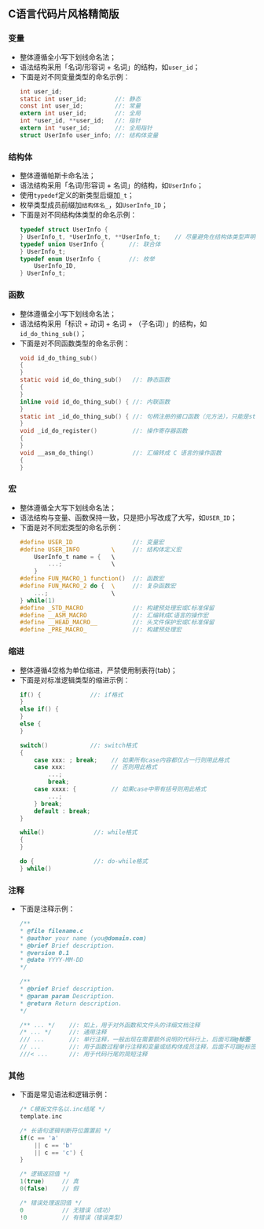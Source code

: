 ## C语言代码片风格精简版


### 变量

- 整体遵循全小写下划线命名法；
- 语法结构采用「名词/形容词 + 名词」的结构，如`user_id`；
- 下面是对不同变量类型的命名示例：
    ```c
    int user_id;   
    static int user_id;        //: 静态
    const int user_id;         //: 常量
    extern int user_id;        //: 全局
    int *user_id, **user_id;   //: 指针
    extern int *user_id;       //: 全局指针
    struct UserInfo user_info; //: 结构体变量
    ```

### 结构体

- 整体遵循帕斯卡命名法；
- 语法结构采用「名词/形容词 + 名词」的结构，如`UserInfo`；
- 使用`typedef`定义的新类型后缀加`_t`；
- 枚举类型成员前缀加`结构体名_`，如`UserInfo_ID`；
- 下面是对不同结构体类型的命名示例：
    ```c
    typedef struct UserInfo {
    } UserInfo_t, *UserInfo_t, **UserInfo_t;    // 尽量避免在结构体类型声明时声明指针类型
    typedef union UserInfo {       //: 联合体
    } UserInfo_t;   
    typedef enum UserInfo {        //: 枚举
        UserInfo_ID,
    } UserInfo_t;  
    ```

### 函数

- 整体遵循全小写下划线命名法；
- 语法结构采用「标识 + 动词 + 名词 + （子名词）」的结构，如`id_do_thing_sub()`；
- 下面是对不同函数类型的命名示例：
    ```c
    void id_do_thing_sub()         
    {
    }
    static void id_do_thing_sub()   //: 静态函数
    {
    }
    inline void id_do_thing_sub() { //: 内联函数
    }
    static int _id_do_thing_sub() { //: 句柄注册的接口函数（元方法），只能是static类型
    }
    void _id_do_register()          //: 操作寄存器函数
    {
    }
    void __asm_do_thing()           //: 汇编转成 C 语言的操作函数
    {
    }
    ```

### 宏

- 整体遵循全大写下划线命名法；
- 语法结构与变量、函数保持一致，只是把小写改成了大写，如`USER_ID`；
- 下面是对不同宏类型的命名示例：
    ```c
    #define USER_ID                 //: 变量宏
    #define USER_INFO         \     //: 结构体定义宏
        UserInfo_t name = {   \
            ...;              \
        }
    #define FUN_MACRO_1 function()  //: 函数宏
    #define FUN_MACRO_2 do {  \     //: 复杂函数宏
        ...;                  \
    } while(1)
    #define _STD_MACRO              //: 构建预处理宏或C标准保留
    #define __ASM_MACRO             //: 汇编转成C语言的操作宏
    #define __HEAD_MACRO__          //: 头文件保护宏或C标准保留
    #define _PRE_MACRO_             //: 构建预处理宏
    ```

### 缩进

- 整体遵循4空格为单位缩进，严禁使用制表符(tab)；
- 下面是对标准逻辑类型的缩进示例：
    ```c
    if() {              //: if格式
    }
    else if() {
    }
    else {
    }

    switch()            //: switch格式
    {
        case xxx: ; break;    // 如果所有case内容都仅占一行则用此格式
        case xxx:             // 否则用此格式
            ...;
            break;
        case xxxx: {          // 如果case中带有括号则用此格式
            ...;   
        } break;
        default : break;
    }

    while()              //: while格式
    {
    }

    do {                 //: do-while格式
    } while()  
    ```

### 注释

- 下面是注释示例：
    ```c
    /**
    * @file filename.c
    * @author your name (you@domain.com)
    * @brief Brief description.
    * @version 0.1
    * @date YYYY-MM-DD
    */

    /**
    * @brief Brief description.
    * @param param Description.
    * @return Return description.
    */

    /** ... */    //: 如上，用于对外函数和文件头的详细文档注释   
    /* ... */     //: 通用注释
    /// ...       //: 单行注释，一般出现在需要额外说明的代码行上，后面可跟@标签
    // ...        //: 用于函数过程单行注释和变量或结构体成员注释，后面不可跟@标签
    ///< ...      //: 用于代码行尾的简短注释
    ```

### 其他

- 下面是常见语法和逻辑示例：
    ```c
    /* C模板文件名以.inc结尾 */
    template.inc

    /* 长语句逻辑判断符位置置前 */
    if(c == 'a'
        || c == 'b'
        || c == 'c') {
    }

    /* 逻辑返回值 */
    1(true)     // 真
    0(false)    // 假

    /* 错误处理返回值 */
    0           // 无错误（成功）
    !0          // 有错误（错误类型）
    ```

